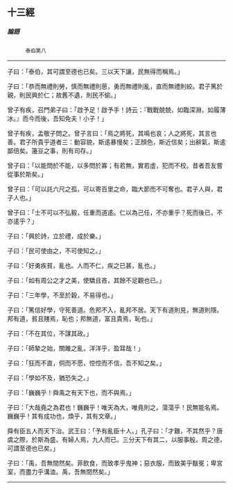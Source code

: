 

## 十三經

##### 論語
　　　`泰伯第八`

* * *

子曰：「泰伯，其可謂至德也已矣。三以天下讓，民無得而稱焉。」

子曰：「恭而無禮則勞，慎而無禮則葸，勇而無禮則亂，直而無禮則絞。君子篤於親，則民興於仁；故舊不遺，則民不偷。」

曾子有疾，召門弟子曰：「啟予足！啟予手！詩云：『戰戰兢兢，如臨深淵，如履薄冰。』而今而後，吾知免夫！小子！」

曾子有疾，孟敬子問之。曾子言曰：「鳥之將死，其鳴也哀；人之將死，其言也善。君子所貴乎道者三：動容貌，斯逺暴慢矣；正顏色，斯近信矣；出辭氣，斯逺鄙倍矣。籩豆之事，則有司存。」

曾子曰：「以能問於不能，以多問於寡；有若無，實若虛，犯而不校。昔者吾友嘗從事於斯矣。」

曾子曰：「可以託六尺之孤，可以寄百里之命，臨大節而不可奪也。君子人與，君子人也。」

曾子曰：「士不可以不弘毅，任重而道逺。仁以為己任，不亦重乎？死而後已，不亦逺乎？」

子曰：「興於詩，立於禮，成於樂。」

子曰：「民可使由之，不可使知之。」

子曰：「好勇疾貧，亂也。人而不仁，疾之已甚，亂也。」

子曰：「如有周公之才之美，使驕且吝，其餘不足觀也已。」

子曰：「三年學，不至於穀，不易得也。」

子曰：「篤信好學，守死善道。危邦不入，亂邦不居。天下有道則見，無道則隱。邦有道，貧且賤焉，恥也；邦無道，富且貴焉，恥也。」

子曰：「不在其位，不謀其政。」

子曰：「師摯之始，關雎之亂，洋洋乎，盈耳哉！」

子曰：「狂而不直，侗而不愿，悾悾而不信，吾不知之矣。」

子曰：「學如不及，猶恐失之。」

子曰：「巍巍乎！舜禹之有天下也，而不與焉。」

子曰：「大哉堯之為君也！巍巍乎！唯天為大，唯堯則之。蕩蕩乎！民無能名焉。巍巍乎！其有成功也，煥乎，其有文章。」

舜有臣五人而天下治。武王曰：「予有亂臣十人。」孔子曰：「才難，不其然乎？唐虞之際，於斯為盛。有婦人焉，九人而已。三分天下有其二，以服事殷。周之德，可謂至德也已矣。」

子曰：「禹，吾無間然矣。菲飲食，而致孝乎鬼神；惡衣服，而致美乎黻冕；卑宮室，而盡力乎溝洫。禹，吾無間然矣。」

* * *

